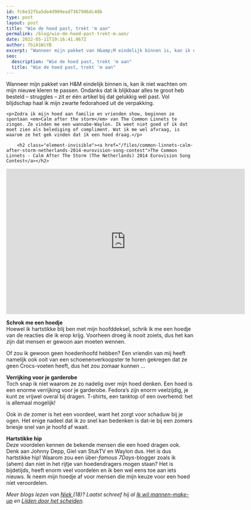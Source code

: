 ```yaml
---
id: fc6e32fba5de4d909ead7367986dc48b
type: post
layout: post
title: "Wie de hoed past, trekt 'm aan"
permalink: /blog/wie-de-hoed-past-trekt-m-aan/
date: 2022-05-11T19:16:41.067Z
author: 7biA1WiYB
excerpt: "Wanneer mijn pakket van H&amp;M eindelijk binnen is, kan ik niet wachten om mijn nieuwe kleren te passen. Ondanks dat ik blijkbaar alles te groot heb besteld – struggles – zit er één artikel bij dat gelukkig wél past. Vol blijdschap haal ik mijn zwarte fedorahoed uit de verpakking.  "
seo:
  description: "Wie de hoed past, trekt 'm aan"
  title: "Wie de hoed past, trekt 'm aan"
---
```

Wanneer mijn pakket van H&amp;M eindelijk binnen is, kan ik niet wachten om mijn nieuwe kleren te passen. Ondanks dat ik blijkbaar alles te groot heb besteld – struggles – zit er één artikel bij dat gelukkig wél past. Vol blijdschap haal ik mijn zwarte fedorahoed uit de verpakking.  

    <p>Zodra ik mijn hoed aan familie en vrienden show, beginnen ze spontaan <em>Calm after the storm</em> van The Common Linnets te zingen. Ze vinden me een wannabe-Waylon. Ik weet niet goed of ik dat moet zien als belediging of compliment. Wat ik me wel afvraag, is waarom ze het gek vinden dat ík een hoed draag.</p>
<p><div class="media media-element-container media-default"><div id="file-17682" class="file file-video file-video-youtube">

        <h2 class="element-invisible"><a href="/files/common-linnets-calm-after-storm-netherlands-2014-eurovision-song-contest">The Common Linnets - Calm After The Storm (The Netherlands) 2014 Eurovision Song Contest</a></h2>
    
  
  <div class="content">
    <div class="media-youtube-video media-element file-default media-youtube-1">
  <iframe class="media-youtube-player" width="640" height="390" title="The Common Linnets - Calm After The Storm (The Netherlands) 2014 Eurovision Song Contest" src="https://www.youtube.com/embed/hkrF8uC92O4?wmode=opaque&controls=" name="The Common Linnets - Calm After The Storm (The Netherlands) 2014 Eurovision Song Contest" frameborder="0" allowfullscreen="">Video van The Common Linnets - Calm After The Storm (The Netherlands) 2014 Eurovision Song Contest</iframe>
</div>
  </div>

  
</div>
</div>
<p><strong>Schrok me een hoedje</strong><br>Hoewel ik hartstikke blij ben met mijn hoofddeksel, schrik ik me een hoedje van de reacties die ik erop krijg. Voorheen droeg ik nooit zoiets, dus het kan zijn dat mensen er gewoon aan moeten wennen.</p>
<p>Of zou ik gewoon geen hoedenhoofd hebben? Een vriendin van mij heeft namelijk ook ooit van een schoenenverkoopster te horen gekregen dat ze geen Crocs-voeten heeft, dus het zou zomaar kunnen ...</p>
<p><strong>Verrijking voor je garderobe</strong><br>Toch snap ik niet waarom ze zo nadelig over mijn hoed denken. Een hoed is een enorme verrijking voor je garderobe. Fedora’s zijn enorm veelzijdig, je kunt ze vrijwel overal bij dragen. T-shirts, een tanktop of een overhemd: het is allemaal mogelijk!</p>
<p>Ook in de zomer is het een voordeel, want het zorgt voor schaduw bij je ogen. Het enige nadeel dat ik zo snel kan bedenken is dat-ie bij een zomers briesje snel van je hoofd af waait.</p>
<p><strong>Hartstikke hip</strong><br>Deze voordelen kennen de bekende mensen die een hoed dragen ook. Denk aan Johnny Depp, Giel van StukTV en Waylon dus. Het is dus hartstikke hip! Waarom zou een über-<em>famous 7Days</em>-blogger zoals ik (ahem) dan niet in het rijtje van hoedendragers mogen staan? Het is bijdetijds, heeft enorm veel voordelen en ik ben wel eens toe aan iets nieuws. Ik neem mijn hoedje af voor mensen die mijn keuze voor een hoed níet veroordelen.</p>
<p><em>Meer blogs lezen van <a href="https://original.sevendays.nl/users/niek-de-bruijn">Niek </a>(18)? Laatst schreef hij al <a href="https://original.sevendays.nl/blog/ik-wil-mannen-make">Ik wil mannen-make-up</a> en <a href="https://original.sevendays.nl/blog/lijden-door-het-scheiden">Lijden door het scheiden</a>.</em></p>  
